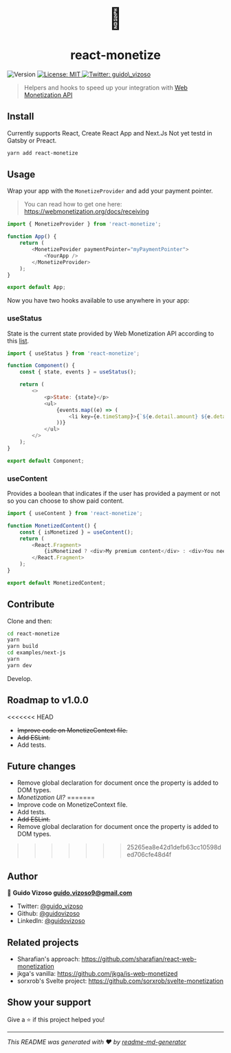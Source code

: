 <p align="center" style="font-size: 48px; margin: 0;">💸</p>
<h1 align="center">react-monetize</h1>
<p>
  <img alt="Version" src="https://img.shields.io/badge/version-0.2.2-blue.svg?cacheSeconds=2592000" />
  <a href="#" target="_blank">
    <img alt="License: MIT" src="https://img.shields.io/badge/License-MIT-yellow.svg" />
  </a>
  <a href="https://twitter.com/guido_vizoso" target="_blank">
    <img alt="Twitter: guido\_vizoso" src="https://img.shields.io/twitter/follow/guido_vizoso.svg?style=social" />
  </a>
</p>

> Helpers and hooks to speed up your integration with [Web Monetization API](https://webmonetization.org/)

## Install

Currently supports React, Create React App and Next.Js
Not yet testd in Gatsby or Preact.

```sh
yarn add react-monetize
```

## Usage

Wrap your app with the `MonetizeProvider` and add your payment pointer.

> You can read how to get one here: https://webmonetization.org/docs/receiving

```javascript
import { MonetizeProvider } from 'react-monetize';

function App() {
    return (
        <MonetizePovider paymentPointer="myPaymentPointer">
            <YourApp />
        </MonetizeProvider>
    );
}

export default App;
```

Now you have two hooks available to use anywhere in your app:

### useStatus

State is the current state provided by Web Monetization API according to this [list](https://webmonetization.org/docs/api#states).

```javascript
import { useStatus } from 'react-monetize';

function Component() {
    const { state, events } = useStatus();

    return (
        <>
            <p>State: {state}</p>
            <ul>
                {events.map((e) => (
                    <li key={e.timeStamp}>{`${e.detail.amount} ${e.detail.assetCode}`}</li>
                ))}
            </ul>
        </>
    );
}

export default Component;
```

### useContent

Provides a boolean that indicates if the user has provided a payment or not so you can choose to show paid content.

```javascript
import { useContent } from 'react-monetize';

function MonetizedContent() {
    const { isMonetized } = useContent();
    return (
        <React.Fragment>
            {isMonetized ? <div>My premium content</div> : <div>You need to subscribe to access premium content</div>}
        </React.Fragment>
    );
}

export default MonetizedContent;
```

## Contribute

Clone and then:

```sh
cd react-monetize
yarn
yarn build
cd examples/next-js
yarn
yarn dev
```

Develop.

## Roadmap to v1.0.0

<<<<<<< HEAD
-   ~~Improve code on MonetizeContext file.~~
-   ~~Add ESLint.~~
-   Add tests.

## Future changes

-   Remove global declaration for document once the property is added to DOM types.
-   _Monetization UI?_
=======
- Improve code on MonetizeContext file.
- Add tests.
- ~~Add ESLint.~~
- Remove global declaration for document once the property is added to DOM types.
>>>>>>> 25265ea8e42d1defb63cc10598ded706cfe48d4f

## Author

👤 **Guido Vizoso <guido.vizoso9@gmail.com>**

-   Twitter: [@guido_vizoso](https://twitter.com/guido_vizoso)
-   Github: [@guidovizoso](https://github.com/guidovizoso)
-   LinkedIn: [@guidovizoso](https://linkedin.com/in/guidovizoso)

## Related projects

-   Sharafian's approach: https://github.com/sharafian/react-web-monetization
-   jkga's vanilla: https://github.com/jkga/is-web-monetized
-   sorxrob's Svelte project: https://github.com/sorxrob/svelte-monetization

## Show your support

Give a ⭐️ if this project helped you!

---

_This README was generated with ❤️ by [readme-md-generator](https://github.com/kefranabg/readme-md-generator)_
